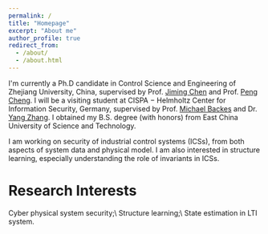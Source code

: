 ```yaml
---
permalink: /
title: "Homepage"
excerpt: "About me"
author_profile: true
redirect_from: 
  - /about/
  - /about.html
---
```


I'm currently a Ph.D candidate in Control Science and Engineering of Zhejiang University, China, supervised by Prof. [Jiming Chen](https://person.zju.edu.cn/jmchen) and Prof. [Peng Cheng](https://person.zju.edu.cn/cp). I will be a visiting student at CISPA − Helmholtz Center for Information Security, Germany, supervised  by Prof. [Michael Backes](https://cispa.saarland/people/backes/) and Dr. [Yang Zhang](https://cispa.saarland/people/yang.zhang/). 
I obtained my B.S. degree (with honors) from East China University of Science and Technology. 


I am working on security of industrial control systems (ICSs), from both aspects of system data and physical model. I am also interested in structure learning, especially understanding the role of invariants in ICSs. 

Research Interests
======
Cyber physical system security;\\
Structure learning;\\
State estimation in LTI system.